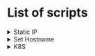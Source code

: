 # List of scripts

<details>
  <summary>Static IP</summary>

# Setup Static IP

This script configures a static IP address on an Ubuntu machine using Netplan.

---

### 1. Download the Script
```bash
wget -O static_ip_setup.sh https://raw.githubusercontent.com/Axande/Scripting/refs/heads/main/Ubuntu/static_ip_setup.sh
```

### 2. Run the Script
```bash
chmod +x static_ip_setup.sh
sudo ./static_ip_setup.sh
```

### 3. Reboot
```bash
sudo reboot
```
</details>

<!-- Set Hostname -->

<details> 
  <summary>Set Hostname</summary>

# Update hostname

This script updates the hostname of an Ubuntu machine.

---

### 1. Download the Script
```bash
wget -O update_hostname.sh https://raw.githubusercontent.com/Axande/Scripting/refs/heads/main/Ubuntu/update_hostname.sh
```

### 2. Run the Script
```bash
chmod +x update_hostname.sh
sudo ./update_hostname.sh
```

</details>


</details>

<!-- K8S -->

<details> 
  <summary>K8S</summary>

# Update hostname

This script sets up kubernetes.

```bash
wget -O setup_k8s.sh https://raw.githubusercontent.com/Axande/Scripting/refs/heads/main/k8s/setup_k8s.sh
chmod +x setup_k8s.sh
sudo ./setup_k8s.sh
```

</details>